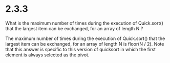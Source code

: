 # 2.3.3

What is the maximum number of times during the execution of Quick.sort()
that the largest item can be exchanged, for an array of length N ?

The maximum number of times during the execution of Quick.sort() that the largest item can be exchanged, for an array of length N is floor(N / 2).
Note that this answer is specific to this version of quicksort in which the first element is always selected as the pivot.
